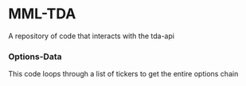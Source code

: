 # MML-TDA
A repository of code that interacts with the tda-api 

### Options-Data
This code loops through a list of tickers to get the entire options chain
